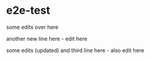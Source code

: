 # e2e-test

some edits over here

another new line here - edit here


some edits (updated)
and third line here - also edit here
